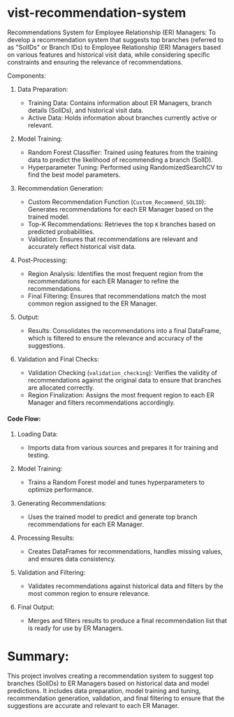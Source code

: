 # vist-recommendation-system
Recommendations System for Employee Relationship (ER) Managers: To develop a recommendation system that suggests top branches (referred to as "SolIDs" or Branch IDs) to Employee Relationship (ER) Managers based on various features and historical visit data, while considering specific constraints and ensuring the relevance of recommendations.



Components:

1. Data Preparation:
   - Training Data: Contains information about ER Managers, branch details (SolIDs), and historical visit data.
   - Active Data: Holds information about branches currently active or relevant.

2. Model Training:
   - Random Forest Classifier: Trained using features from the training data to predict the likelihood of recommending a branch (SolID).
   - Hyperparameter Tuning: Performed using RandomizedSearchCV to find the best model parameters.

3. Recommendation Generation:
   - Custom Recommendation Function (`Custom_Recommend_SOLID`): Generates recommendations for each ER Manager based on the trained model.
   - Top-K Recommendations: Retrieves the top `K` branches based on predicted probabilities.
   - Validation: Ensures that recommendations are relevant and accurately reflect historical visit data.

4. Post-Processing:
   - Region Analysis: Identifies the most frequent region from the recommendations for each ER Manager to refine the recommendations.
   - Final Filtering: Ensures that recommendations match the most common region assigned to the ER Manager.

5. Output:
   - Results: Consolidates the recommendations into a final DataFrame, which is filtered to ensure the relevance and accuracy of the suggestions.

6. Validation and Final Checks:
   - Validation Checking (`validation_checking`): Verifies the validity of recommendations against the original data to ensure that branches are allocated correctly.
   - Region Finalization: Assigns the most frequent region to each ER Manager and filters recommendations accordingly.

#### Code Flow:

1. Loading Data:
   - Imports data from various sources and prepares it for training and testing.

2. Model Training:
   - Trains a Random Forest model and tunes hyperparameters to optimize performance.

3. Generating Recommendations:
   - Uses the trained model to predict and generate top branch recommendations for each ER Manager.

4. Processing Results:
   - Creates DataFrames for recommendations, handles missing values, and ensures data consistency.

5. Validation and Filtering:
   - Validates recommendations against historical data and filters by the most common region to ensure relevance.

6. Final Output:
   - Merges and filters results to produce a final recommendation list that is ready for use by ER Managers.

# Summary:
This project involves creating a recommendation system to suggest top branches (SolIDs) to ER Managers based on historical data and model predictions. It includes data preparation, model training and tuning, recommendation generation, validation, and final filtering to ensure that the suggestions are accurate and relevant to each ER Manager.
